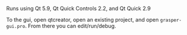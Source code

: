 Runs using Qt 5.9, Qt Quick Controls 2.2, and Qt Quick 2.9

To the gui, open qtcreator, open an existing project, and open
`grasper-gui.pro`. From there you can edit/run/debug.
